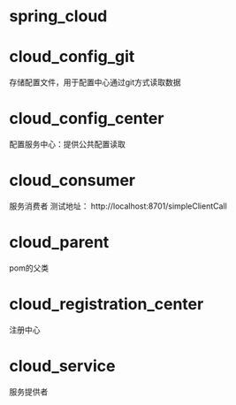 # spring_cloud


# cloud_config_git
存储配置文件，用于配置中心通过git方式读取数据

# cloud_config_center
配置服务中心：提供公共配置读取

# cloud_consumer
服务消费者
测试地址： http://localhost:8701/simpleClientCall

# cloud_parent
pom的父类

# cloud_registration_center
注册中心

# cloud_service
服务提供者


